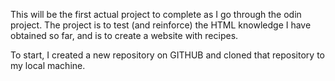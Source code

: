 This will be the first actual project to complete as I go through the odin project.
The project is to test (and reinforce) the HTML knowledge I have obtained so far, and
is to create a website with recipes. 

To start, I created a new repository on GITHUB and cloned that repository to my local machine.
